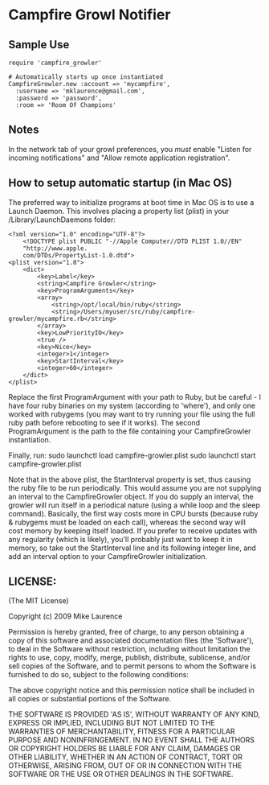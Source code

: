 # Campfire Growl Notifier

## Sample Use
    require 'campfire_growler'

    # Automatically starts up once instantiated
    CampfireGrowler.new :account => 'mycampfire', 
      :username => 'mklaurence@gmail.com', 
      :password => 'password', 
      :room => 'Room Of Champions'

## Notes

In the network tab of your growl preferences, you *must* enable "Listen for incoming notifications" and "Allow remote application registration".

## How to setup automatic startup (in Mac OS)

The preferred way to initialize programs at boot time in Mac OS is to use a Launch Daemon. This involves placing a property list (plist) in your /Library/LaunchDaemons folder:

    <?xml version="1.0" encoding="UTF-8"?>
    	<!DOCTYPE plist PUBLIC "-//Apple Computer//DTD PLIST 1.0//EN"
    	"http://www.apple.
    	com/DTDs/PropertyList-1.0.dtd">
    <plist version="1.0">
    	<dict>  
    		<key>Label</key>
    		<string>Campfire Growler</string>
    		<key>ProgramArguments</key>
    		<array>
    			<string>/opt/local/bin/ruby</string>
    			<string>/Users/myuser/src/ruby/campfire-growler/mycampfire.rb</string>
    		</array>
    		<key>LowPriorityIO</key>
    		<true />
    		<key>Nice</key>
    		<integer>1</integer>
    		<key>StartInterval</key>
    		<integer>60</integer>
    	</dict>
    </plist>

Replace the first ProgramArgument with your path to Ruby, but be careful - I have four ruby binaries on my system (according to 'where'), and only one worked with rubygems (you may want to try running your file using the full ruby path before rebooting to see if it works). The second ProgramArgument is the path to the file containing your CampfireGrowler instantiation.

Finally, run:
    sudo launchctl load campfire-growler.plist
    sudo launchctl start campfire-growler.plist
    
Note that in the above plist, the StartInterval property is set, thus causing the ruby file to be run periodically. This would assume you are not supplying an interval to the CampfireGrowler object. If you do supply an interval, the growler will run itself in a periodical nature (using a while loop and the sleep command). Basically, the first way costs more in CPU bursts (because ruby & rubygems must be loaded on each call), whereas the second way will cost memory by keeping itself loaded. If you prefer to receive updates with any regularity (which is likely), you'll probably just want to keep it in memory, so take out the StartInterval line and its following integer line, and add an interval option to your CampfireGrowler initialization.

## LICENSE:

(The MIT License)

Copyright (c) 2009 Mike Laurence

Permission is hereby granted, free of charge, to any person obtaining
a copy of this software and associated documentation files (the
'Software'), to deal in the Software without restriction, including
without limitation the rights to use, copy, modify, merge, publish,
distribute, sublicense, and/or sell copies of the Software, and to
permit persons to whom the Software is furnished to do so, subject to
the following conditions:

The above copyright notice and this permission notice shall be
included in all copies or substantial portions of the Software.

THE SOFTWARE IS PROVIDED 'AS IS', WITHOUT WARRANTY OF ANY KIND,
EXPRESS OR IMPLIED, INCLUDING BUT NOT LIMITED TO THE WARRANTIES OF
MERCHANTABILITY, FITNESS FOR A PARTICULAR PURPOSE AND NONINFRINGEMENT.
IN NO EVENT SHALL THE AUTHORS OR COPYRIGHT HOLDERS BE LIABLE FOR ANY
CLAIM, DAMAGES OR OTHER LIABILITY, WHETHER IN AN ACTION OF CONTRACT,
TORT OR OTHERWISE, ARISING FROM, OUT OF OR IN CONNECTION WITH THE
SOFTWARE OR THE USE OR OTHER DEALINGS IN THE SOFTWARE.

